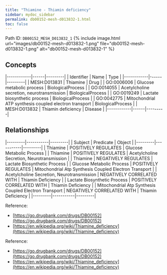 ```yaml
---
title: "Thiamine - Thiamin deficiency"
sidebar: mydoc_sidebar
permalink: db00152-mesh-d013832-1.html
toc: false 
---
```



Path ID: `DB00152_MESH_D013832_1`
{% include image.html url="images/db00152-mesh-d013832-1.png" file="db00152-mesh-d013832-1.png" alt="db00152-mesh-d013832-1" %}

## Concepts

|------------|------|---------|
| Identifier | Name | Type    |
|------------|------|---------|
| MESH:D013831 | Thiamine | Drug |
| GO:0006006 | Glucose metabolic process | BiologicalProcess |
| GO:0014055 | Acetylcholine secretion, neurotransmission | BiologicalProcess |
| GO:0019249 | Lactate biosynthetic process | BiologicalProcess |
| GO:0042775 | Mitochondrial ATP synthesis coupled electron transport | BiologicalProcess |
| MESH:D013832 | Thiamin deficiency | Disease |
|------------|------|---------|

## Relationships

|---------|-----------|---------|
| Subject | Predicate | Object  |
|---------|-----------|---------|
| Thiamine | POSITIVELY REGULATES | Glucose Metabolic Process |
| Thiamine | POSITIVELY REGULATES | Acetylcholine Secretion, Neurotransmission |
| Thiamine | NEGATIVELY REGULATES | Lactate Biosynthetic Process |
| Glucose Metabolic Process | POSITIVELY REGULATES | Mitochondrial Atp Synthesis Coupled Electron Transport |
| Acetylcholine Secretion, Neurotransmission | NEGATIVELY CORRELATED WITH | Thiamin Deficiency |
| Lactate Biosynthetic Process | POSITIVELY CORRELATED WITH | Thiamin Deficiency |
| Mitochondrial Atp Synthesis Coupled Electron Transport | NEGATIVELY CORRELATED WITH | Thiamin Deficiency |
|---------|-----------|---------|

Reference: 
  - [https://go.drugbank.com/drugs/DB00152](https://go.drugbank.com/drugs/DB00152)
  - [https://en.wikipedia.org/wiki/Thiamine_deficiency](https://en.wikipedia.org/wiki/Thiamine_deficiency)

Reference: 
  - [https://go.drugbank.com/drugs/DB00152](https://go.drugbank.com/drugs/DB00152)
  - [https://en.wikipedia.org/wiki/Thiamine_deficiency](https://en.wikipedia.org/wiki/Thiamine_deficiency)
